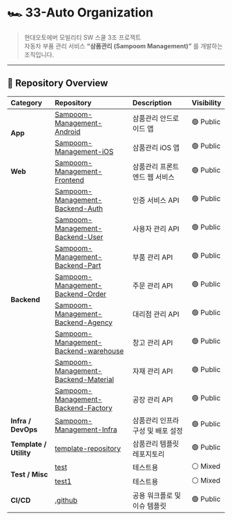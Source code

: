 # 🏎️ 33-Auto Organization

> 현대오토에버 모빌리티 SW 스쿨 3조 프로젝트  
> 자동차 부품 관리 서비스 **“삼품관리 (Sampoom Management)”** 를 개발하는 조직입니다.

---

## 📂 Repository Overview

<table>
  <thead align="left">
    <tr>
      <th>Category</th>
      <th>Repository</th>
      <th>Description</th>
      <th>Visibility</th>
    </tr>
  </thead>
  <tbody>
    <tr>
      <td rowspan="2"><b>App</b></td>
      <td><a href="https://github.com/33-Auto/Sampoom-Management-Android">Sampoom-Management-Android</a></td>
      <td>삼품관리 안드로이드 앱</td>
      <td>🟢 Public</td>
    </tr>
    <tr>
      <td><a href="https://github.com/33-Auto/Sampoom-Management-iOS">Sampoom-Management-iOS</a></td>
      <td>삼품관리 iOS 앱</td>
      <td>🟢 Public</td>
    </tr>
    <tr>
      <td><b>Web</b></td>
      <td><a href="https://github.com/33-Auto/Sampoom-Management-Frontend">Sampoom-Management-Frontend</a></td>
      <td>삼품관리 프론트엔드 웹 서비스</td>
      <td>🟢 Public</td>
    </tr>
    <tr>
      <td rowspan="8"><b>Backend</b></td>
      <td><a href="https://github.com/33-Auto/Sampoom-Management-Backend-Auth">Sampoom-Management-Backend-Auth</a></td>
      <td>인증 서비스 API</td>
      <td>🟢 Public</td>
    </tr>
    <tr>
      <td><a href="https://github.com/33-Auto/Sampoom-Management-Backend-User">Sampoom-Management-Backend-User</a></td>
      <td>사용자 관리 API</td>
      <td>🟢 Public</td>
    </tr>
    <tr>
      <td><a href="https://github.com/33-Auto/Sampoom-Management-Backend-Part">Sampoom-Management-Backend-Part</a></td>
      <td>부품 관리 API</td>
      <td>🟢 Public</td>
    </tr>
    <tr>
      <td><a href="https://github.com/33-Auto/Sampoom-Management-Backend-Order">Sampoom-Management-Backend-Order</a></td>
      <td>주문 관리 API</td>
      <td>🟢 Public</td>
    </tr>
    <tr>
      <td><a href="https://github.com/33-Auto/Sampoom-Management-Backend-Agency">Sampoom-Management-Backend-Agency</a></td>
      <td>대리점 관리 API</td>
      <td>🟢 Public</td>
    </tr>
    <tr>
      <td><a href="https://github.com/33-Auto/Sampoom-Management-Backend-warehouse">Sampoom-Management-Backend-warehouse</a></td>
      <td>창고 관리 API</td>
      <td>🟢 Public</td>
    </tr>
    <tr>
      <td><a href="https://github.com/33-Auto/Sampoom-Management-Backend-Material">Sampoom-Management-Backend-Material</a></td>
      <td>자재 관리 API</td>
      <td>🟢 Public</td>
    </tr>
    <tr>
      <td><a href="https://github.com/33-Auto/Sampoom-Management-Backend-Factory">Sampoom-Management-Backend-Factory</a></td>
      <td>공장 관리 API</td>
      <td>🟢 Public</td>
    </tr>
    <tr>
      <td><b>Infra / DevOps</b></td>
      <td><a href="https://github.com/33-Auto/Sampoom-Management-Infra">Sampoom-Management-Infra</a></td>
      <td>삼품관리 인프라 구성 및 배포 설정</td>
      <td>🟢 Public</td>
    </tr>
    <tr>
      <td><b>Template / Utility</b></td>
      <td><a href="https://github.com/33-Auto/template-repository">template-repository</a></td>
      <td>삼품관리 템플릿 레포지토리</td>
      <td>🟢 Public</td>
    </tr>
    <tr>
      <td rowspan="2"><b>Test / Misc</b></td>
      <td><a href="https://github.com/33-Auto/test">test</a></td>
      <td>테스트용</td>
      <td>⚪ Mixed</td>
    </tr>
    <tr>
      <td><a href="https://github.com/33-Auto/test1">test1</a></td>
      <td>테스트용</td>
      <td>⚪ Mixed</td>
    </tr>
    <tr>
      <td><b>CI/CD</b></td>
      <td><a href="https://github.com/33-Auto/.github">.github</a></td>
      <td>공용 워크플로 및 이슈 템플릿</td>
      <td>🟢 Public</td>
    </tr>
  </tbody>
</table>
